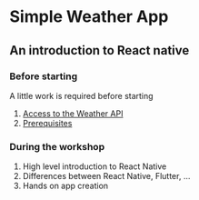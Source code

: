 # Simple Weather App

## An introduction to React native

### Before starting

A little work is required before starting

1. [Access to the Weather API](./_docs/openweather.md)
2. [Prerequisites](./_docs/prerequisites.md)

### During the workshop

1. High level introduction to React Native
2. Differences between React Native, Flutter, ...
3. Hands on app creation